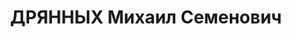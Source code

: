 ---
title: ДРЯННЫХ Михаил Семенович
description: "Род. в 1887, г. Красноярск. Проживал: г. Енисейск. Багермейстер землечерпательной\
  \ машины \n  Арестован 30.04.1937. Обв.: участие в антисоветской организации. 15.06.1938\
  \ – Дело прекращено за смертью обвиняемого. \n  Реабилитирован Военной прокуратурой\
  \ СибВО 07.12.1957"
---